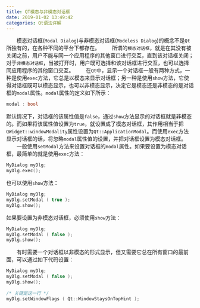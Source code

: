 ```yaml
---
title: QT模态与非模态对话框
date: 2019-01-02 13:49:42
categories: Qt语法详解
---
```

&emsp;&emsp;模态对话框(`Modal Dialog`)与非模态对话框(`Modeless Dialog`)的概念不是`Qt`所独有的，在各种不同的平台下都存在。
&emsp;&emsp;所谓的`模态对话框`，就是在其没有被关闭之前，用户不能与同一个应用程序的其他窗口进行交互，直到该对话框关闭；对于`非模态对话框`，当被打开时，用户既可选择和该对话框进行交互，也可以选择同应用程序的其他窗口交互。
&emsp;&emsp;在`Qt`中，显示一个对话框一般有两种方式，一种是使用`exec`方法，它总是以模态来显示对话框；另一种是使用`show`方法，它使得对话框既可以模态显示，也可以非模态显示，决定它是模态还是非模态的是对话框的`modal`属性。`modal`属性的定义如下所示：

``` cpp
modal : bool
```

默认情况下，对话框的该属性值是`false`，通过`show`方法显示的对话框就是非模态的。而如果将该属性值设置为`true`，就设置成了模态对话框，其作用相当于把`QWidget::windowModality`属性设置为`Qt::ApplicationModal`。而使用`exec`方法显示对话框的话，将忽略`modal`属性值的设置，并把对话框设置为模态对话框。
&emsp;&emsp;一般使用`setModal`方法来设置对话框的`modal`属性。如果要设置为模态对话框，最简单的就是使用`exec`方法：

``` cpp
MyDialog myDlg;
myDlg.exec();
```

也可以使用`show`方法：

``` cpp
MyDialog myDlg;
myDlg.setModal ( true );
myDlg.show();
```

如果要设置为非模态对话框，必须使用`show`方法：

``` cpp
MyDialog myDlg;
myDlg.setModal ( false );
myDlg.show();
```

&emsp;&emsp;有时需要一个对话框以非模态的形式显示，但又需要它总在所有窗口的最前面，可以通过如下代码设置：

``` cpp
MyDialog myDlg;
myDlg.setModal ( false );
myDlg.show();
​
/* 关键是这一行 */
myDlg.setWindowFlags ( Qt::WindowStaysOnTopHint );
```